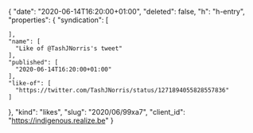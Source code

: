 {
  "date": "2020-06-14T16:20:00+01:00",
  "deleted": false,
  "h": "h-entry",
  "properties": {
    "syndication": [

    ],
    "name": [
      "Like of @TashJNorris's tweet"
    ],
    "published": [
      "2020-06-14T16:20:00+01:00"
    ],
    "like-of": [
      "https://twitter.com/TashJNorris/status/1271894055828557836"
    ]
  },
  "kind": "likes",
  "slug": "2020/06/99xa7",
  "client_id": "https://indigenous.realize.be"
}
